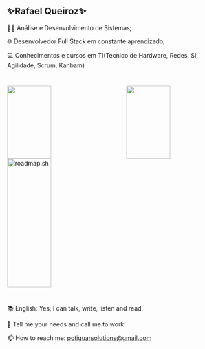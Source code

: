 ## ✨Rafael Queiroz✨

👨‍💻 Análise e Desenvolvimento de Sistemas;

🌐 Desenvolvedor Full Stack em constante aprendizado;

💻 Conhecimentos e cursos em TI(Técnico de Hardware, Redes, SI, Agilidade, Scrum, Kanbam)

#


<a href="https://github.com/rafapotiguar/">
  <img width=45% height=170 align="left" src="https://github-readme-stats.vercel.app/api?username=rafapotiguar&show_icons=true&theme=react" />
</a>
<a href="https://github.com/rafapotiguar/">
  <img width=45% height=170 align="right" src="https://github-readme-stats.vercel.app/api/top-langs?username=rafapotiguar&hide_progress=true&layout=compact&langs_count=8&theme=react" />
</a>


<a href="https://roadmap.sh/u/rafael"><img width=45% height=300 align="center" src="https://roadmap.sh/card/tall/6616ee8e342426a4c80ba9d8?variant=dark" alt="roadmap.sh"/></a>


# 
📚 English: Yes, I can talk, write, listen and read.

💬 Tell me your needs and call me to work!

📫 How to reach me: potiguarsolutions@gmail.com
